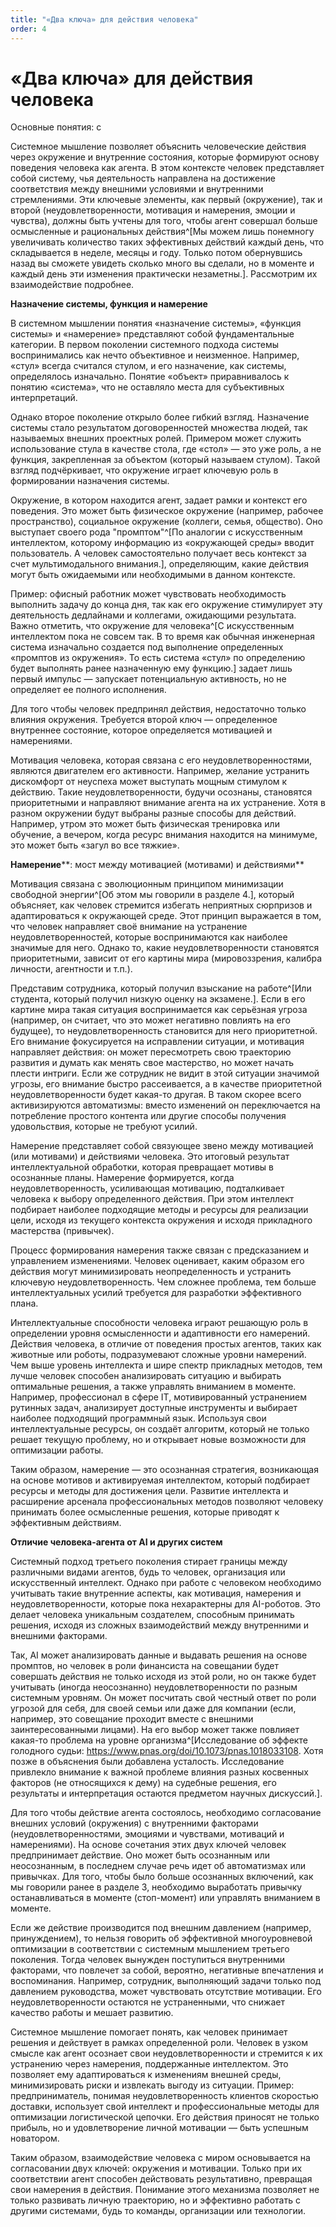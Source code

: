 ```yaml
---
title: "«Два ключа» для действия человека"
order: 4
---
```


# «Два ключа» для действия человека

Основные понятия: с

Системное мышление позволяет объяснить человеческие действия через окружение и внутренние состояния, которые формируют основу поведения человека как агента. В этом контексте человек представляет собой систему, чья деятельность направлена на достижение соответствия между внешними условиями и внутренними стремлениями. Эти ключевые элементы, как первый (окружение), так и второй (неудовлетворенности, мотивация и намерения, эмоции и чувства), должны быть учтены для того, чтобы агент совершал больше осмысленные и рациональных действия^[Мы можем лишь понемногу увеличивать количество таких эффективных действий каждый день, что складывается в неделе, месяцы и году. Только потом обернувшись назад вы сможете увидеть сколько много вы сделали, но в моменте и каждый день эти изменения практически незаметны.]. Рассмотрим их взаимодействие подробнее.

**Назначение системы, функция и намерение**

В системном мышлении понятия «назначение системы», «функция системы» и «намерение» представляют собой фундаментальные категории. В первом поколении системного подхода системы воспринимались как нечто объективное и неизменное. Например, «стул» всегда считался стулом, и его назначение, как системы, определялось изначально. Понятие «объект» приравнивалось к понятию «система», что не оставляло места для субъективных интерпретаций.

Однако второе поколение открыло более гибкий взгляд. Назначение системы стало результатом договоренностей множества людей, так называемых внешних проектных ролей. Примером может служить использование стула в качестве стола, где «стол» — это уже роль, а не функция, закрепленная за объектом (который называем стулом). Такой взгляд подчёркивает, что окружение играет ключевую роль в формировании назначения системы.

Окружение, в котором находится агент, задает рамки и контекст его поведения. Это может быть физическое окружение (например, рабочее пространство), социальное окружение (коллеги, семья, общество). Оно выступает своего рода "промптом"^[По аналогии с искусственным интеллектом, которому информацию из «окружающей среды» вводит пользователь. А человек самостоятельно получает весь контекст за счет мультимодального внимания.], определяющим, какие действия могут быть ожидаемыми или необходимыми в данном контексте.

Пример: офисный работник может чувствовать необходимость выполнить задачу до конца дня, так как его окружение стимулирует эту деятельность дедлайнами и коллегами, ожидающими результата. Важно отметить, что окружение для человека^[С искусственным интеллектом пока не совсем так. В то время как обычная инженерная система изначально создается под выполнение определенных «промптов из окружения». То есть система «стул» по определению будет выполнять ранее назначенную ему функцию.] задает лишь первый импульс — запускает потенциальную активность, но не определяет ее полного исполнения.

Для того чтобы человек предпринял действия, недостаточно только влияния окружения. Требуется второй ключ — определенное внутреннее состояние, которое определяется мотивацией и намерениями.

Мотивация человека, которая связана с его неудовлетворенностями, являются двигателем его активности. Например, желание устранить дискомфорт от неуспеха может выступать мощным стимулом к действию. Такие неудовлетворенности, будучи осознаны, становятся приоритетными и направляют внимание агента на их устранение. Хотя в разном окружении будут выбраны разные способы для действий. Например, утром это может быть физическая тренировка или обучение, а вечером, когда ресурс внимания находится на минимуме, это может быть «загул во все тяжкие».

**Намерение****: мост между мотивацией (мотивами) и действиями**

Мотивация связана с эволюционным принципом минимизации свободной энергии^[Об этом мы говорили в разделе 4.], который объясняет, как человек стремится избегать неприятных сюрпризов и адаптироваться к окружающей среде. Этот принцип выражается в том, что человек направляет своё внимание на устранение неудовлетворенностей, которые воспринимаются как наиболее значимые для него. Однако то, какие неудовлетворенности становятся приоритетными, зависит от его картины мира (мировоззрения, калибра личности, агентности и т.п.).

Представим сотрудника, который получил взыскание на работе^[Или студента, который получил низкую оценку на экзамене.]. Если в его картине мира такая ситуация воспринимается как серьёзная угроза (например, он считает, что это может негативно повлиять на его будущее), то неудовлетворенность становится для него приоритетной. Его внимание фокусируется на исправлении ситуации, и мотивация направляет действия: он может пересмотреть свою траекторию развития и думать как менять свое мастерство, но может начать плести интриги. Если же сотрудник не видит в этой ситуации значимой угрозы, его внимание быстро рассеивается, а в качестве приоритетной неудовлетворенности будет какая-то другая. В таком скорее всего активизируются автоматизмы: вместо изменений он переключается на потребление простого контента или другие способы получения удовольствия, которые не требуют усилий.

Намерение представляет собой связующее звено между мотивацией (или мотивами) и действиями человека. Это итоговый результат интеллектуальной обработки, которая превращает мотивы в осознанные планы. Намерение формируется, когда неудовлетворенность, усиливающая мотивацию, подталкивает человека к выбору определенного действия. При этом интеллект подбирает наиболее подходящие методы и ресурсы для реализации цели, исходя из текущего контекста окружения и исходя прикладного мастерства (привычек).

Процесс формирования намерения также связан с предсказанием и управлением изменениями. Человек оценивает, каким образом его действия могут минимизировать неопределенность и устранить ключевую неудовлетворенность. Чем сложнее проблема, тем больше интеллектуальных усилий требуется для разработки эффективного плана.

Интеллектуальные способности человека играют решающую роль в определении уровня осмысленности и адаптивности его намерений. Действия человека, в отличие от поведения простых агентов, таких как животные или роботы, подразумевают сложные уровни намерений. Чем выше уровень интеллекта и шире спектр прикладных методов, тем лучше человек способен анализировать ситуацию и выбирать оптимальные решения, а также управлять вниманием в моменте. Например, профессионал в сфере IT, мотивированный устранением рутинных задач, анализирует доступные инструменты и выбирает наиболее подходящий программный язык. Используя свои интеллектуальные ресурсы, он создаёт алгоритм, который не только решает текущую проблему, но и открывает новые возможности для оптимизации работы.

Таким образом, намерение — это осознанная стратегия, возникающая на основе мотивов и активируемая интеллектом, который подбирает ресурсы и методы для достижения цели. Развитие интеллекта и расширение арсенала профессиональных методов позволяют человеку принимать более осмысленные решения, которые приводят к эффективным действиям.

**Отличие человека-агента от AI и других систем**

Системный подход третьего поколения стирает границы между различными видами агентов, будь то человек, организация или искусственный интеллект. Однако при работе с человеком необходимо учитывать такие внутренние аспекты, как мотивация, намерения и неудовлетворенности, которые пока нехарактерны для AI-роботов. Это делает человека уникальным создателем, способным принимать решения, исходя из сложных взаимодействий между внутренними и внешними факторами.

Так, AI может анализировать данные и выдавать решения на основе промптов, но человек в роли финансиста на совещании будет совершать действия не только исходя из этой роли, но он также будет учитывать (иногда неосознанно) неудовлетворенности по разным системным уровням. Он может посчитать свой честный ответ по роли угрозой для себя, для своей семьи или даже для компании (если, например, это совещание проходит вместе с внешними заинтересованными лицами). На его выбор может также повлияет какая-то проблема на уровне организма^[Исследование об эффекте голодного судьи: <https://www.pnas.org/doi/10.1073/pnas.1018033108>. Хотя позже в объяснения были добавлена усталость. Исследование привлекло внимание к важной проблеме влияния разных косвенных факторов (не относящихся к дему) на судебные решения, его результаты и интерпретация остаются предметом научных дискуссий.].

Для того чтобы действие агента состоялось, необходимо согласование внешних условий (окружения) с внутренними факторами (неудовлетворенностями, эмоциями и чувствами, мотиваций и намерениями). На основе сочетания этих двух ключей человек предпринимает действие. Оно может быть осознанным или неосознанным, в последнем случае речь идет об автоматизмах или привычках. Для того, чтобы было больше осознанных включений, как мы говорили ранее в разделе 3, необходимо выработать привычку останавливаться в моменте (стоп-момент) или управлять вниманием в моменте.

Если же действие производится под внешним давлением (например, принуждением), то нельзя говорить об эффективной многоуровневой оптимизации в соответствии с системным мышлением третьего поколения. Тогда человек вынужден поступиться внутренними факторами, что повлечет за собой, вероятно, негативные впечатления и воспоминания. Например, сотрудник, выполняющий задачи только под давлением руководства, может чувствовать отсутствие мотивации. Его неудовлетворенности остаются не устраненными, что снижает качество работы и мешает развитию.

Системное мышление помогает понять, как человек принимает решения и действует в рамках определенной роли. Человек в узком смысле как агент осознает свои неудовлетворенности и стремится к их устранению через намерения, поддержанные интеллектом. Это позволяет ему адаптироваться к изменениям внешней среды, минимизировать риски и извлекать выгоду из ситуации. Пример: предприниматель, понимая неудовлетворенность клиентов скоростью доставки, использует свой интеллект и профессиональные методы для оптимизации логистической цепочки. Его действия приносят не только прибыль, но и удовлетворение личной мотивации — быть успешным новатором.

Таким образом, взаимодействие человека с миром основывается на согласовании двух ключей: окружения и мотивации. Только при их соответствии агент способен действовать результативно, превращая свои намерения в действия. Понимание этого механизма позволяет не только развивать личную траекторию, но и эффективно работать с другими системами, будь то команды, организации или технологии.
